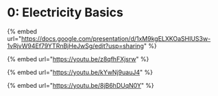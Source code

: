 # 0: Electricity Basics

{% embed url="https://docs.google.com/presentation/d/1xM9kgELXKOaSHIUS3w-1vRjvW94Ef79YTRnBjHeJwSg/edit?usp=sharing" %}

{% embed url="https://youtu.be/z8qfhFXjsrw" %}

{% embed url="https://youtu.be/kYwNj9uauJ4" %}

{% embed url="https://youtu.be/8jB6hDUqN0Y" %}

